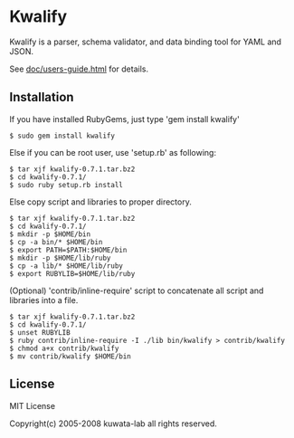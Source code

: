 # Kwalify

Kwalify is a parser, schema validator, and data binding tool for
YAML and JSON.

See [doc/users-guide.html](doc/users-guide.html) for details.

## Installation

If you have installed RubyGems, just type 'gem install kwalify' 

    $ sudo gem install kwalify
   
Else if you can be root user, use 'setup.rb' as following:

    $ tar xjf kwalify-0.7.1.tar.bz2
    $ cd kwalify-0.7.1/
    $ sudo ruby setup.rb install

Else copy script and libraries to proper directory.

    $ tar xjf kwalify-0.7.1.tar.bz2
    $ cd kwalify-0.7.1/
    $ mkdir -p $HOME/bin
    $ cp -a bin/* $HOME/bin
    $ export PATH=$PATH:$HOME/bin
    $ mkdir -p $HOME/lib/ruby
    $ cp -a lib/* $HOME/lib/ruby
    $ export RUBYLIB=$HOME/lib/ruby

(Optional) 'contrib/inline-require' script to concatenate all script
and libraries into a file.
  
    $ tar xjf kwalify-0.7.1.tar.bz2
    $ cd kwalify-0.7.1/
    $ unset RUBYLIB
    $ ruby contrib/inline-require -I ./lib bin/kwalify > contrib/kwalify
    $ chmod a+x contrib/kwalify
    $ mv contrib/kwalify $HOME/bin


## License

MIT License

Copyright(c) 2005-2008 kuwata-lab all rights reserved.
